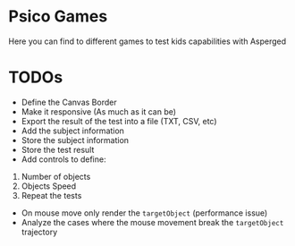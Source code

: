 # Psico Games

Here you can find to different games to test kids capabilities with
Asperged

# TODOs

* Define the Canvas Border
* Make it responsive (As much as it can be)
* Export the result of the test into a file (TXT, CSV, etc)
* Add the subject information
* Store the subject information
* Store the test result
* Add controls to define:
1. Number of objects
2. Objects Speed
3. Repeat the tests

* On mouse move only render the `targetObject` (performance issue)
* Analyze the cases where the mouse movement break the
  `targetObject` trajectory
